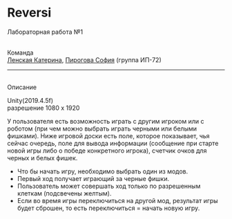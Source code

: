 # Reversi

<p>Лабораторная работа №1

<br>Команда 
<br><a href="https://github.com/YaJProgrammist">Ленская Катерина</a>, <a href="https://github.com/Pyrohova">Пирогова София</a> (группа ИП-72)
<hr>
<br> Описание

<p>Unity(2019.4.5f)
<br> разрешение 1080 x 1920
<p> У пользователя есть возможность играть с другим игроком или с роботом (при чем можно выбрать играть черными или белыми фишками). Ниже игровой доски есть поле, которое показывает, чья сейчас очередь, поле для вывода информации (сообщение при старте новой игры либо о победе конкретного игрока), счетчик очков для черных и белых фишек.
  <ul>
<li> Что бы начать игру, необходимо выбрать один из модов.</li>
<li> Первый ход получает играющий за черные фишки.</li>
<li> Пользователь может совершать ход только по разрешенным клеткам (подсвечены желтым).</li>
<li> Если во время игры переключиться на другой мод, результат игры будет сброшен, то есть переключиться = начать новую игру.</li>
  </ul>

